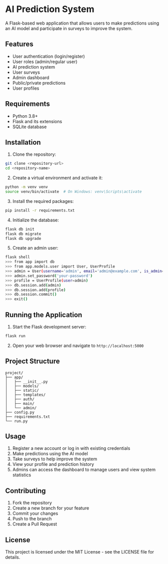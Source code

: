 # AI Prediction System

A Flask-based web application that allows users to make predictions using an AI model and participate in surveys to improve the system.

## Features

- User authentication (login/register)
- User roles (admin/regular user)
- AI prediction system
- User surveys
- Admin dashboard
- Public/private predictions
- User profiles

## Requirements

- Python 3.8+
- Flask and its extensions
- SQLite database

## Installation

1. Clone the repository:
```bash
git clone <repository-url>
cd <repository-name>
```

2. Create a virtual environment and activate it:
```bash
python -m venv venv
source venv/bin/activate  # On Windows: venv\Scripts\activate
```

3. Install the required packages:
```bash
pip install -r requirements.txt
```

4. Initialize the database:
```bash
flask db init
flask db migrate
flask db upgrade
```

5. Create an admin user:
```bash
flask shell
>>> from app import db
>>> from app.models.user import User, UserProfile
>>> admin = User(username='admin', email='admin@example.com', is_admin=True)
>>> admin.set_password('your-password')
>>> profile = UserProfile(user=admin)
>>> db.session.add(admin)
>>> db.session.add(profile)
>>> db.session.commit()
>>> exit()
```

## Running the Application

1. Start the Flask development server:
```bash
flask run
```

2. Open your web browser and navigate to `http://localhost:5000`

## Project Structure

```
project/
├── app/
│   ├── __init__.py
│   ├── models/
│   ├── static/
│   ├── templates/
│   ├── auth/
│   ├── main/
│   └── admin/
├── config.py
├── requirements.txt
└── run.py
```

## Usage

1. Register a new account or log in with existing credentials
2. Make predictions using the AI model
3. Take surveys to help improve the system
4. View your profile and prediction history
5. Admins can access the dashboard to manage users and view system statistics

## Contributing

1. Fork the repository
2. Create a new branch for your feature
3. Commit your changes
4. Push to the branch
5. Create a Pull Request

## License

This project is licensed under the MIT License - see the LICENSE file for details. 
